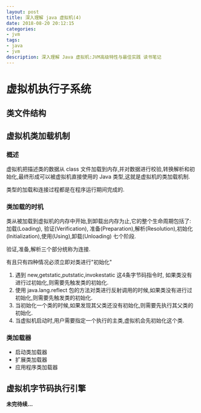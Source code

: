 ```yaml
---
layout: post
title: 深入理解 java 虚拟机(4)
date: 2018-08-20 20:12:15
categories: 
- jvm
tags:
- java
- jvm
description: 深入理解 Java 虚拟机:JVM高级特性与最佳实践 读书笔记
---
```

# 虚拟机执行子系统
## 类文件结构
## 虚拟机类加载机制
### 概述
虚拟机把描述类的数据从 class 文件加载到内存,并对数据进行校验,转换解析和初始化,最终形成可以被虚拟机直接使用的 Java 类型,这就是虚拟机的类加载机制.

类型的加载和连接过程都是在程序运行期间完成的.
### 类加载的时机
类从被加载到虚拟机的内存中开始,到卸载出内存为止,它的整个生命周期包括了: 加载(Loading), 验证(Verification), 准备(Preparation),解析(Resolution),初始化(Initialization),使用(Using),卸载(Unloading) 七个阶段.

验证,准备,解析三个部分统称为连接.

有且只有四种情况必须立即对类进行"初始化"
1. 遇到 new,getstatic,putstatic,invokestatic 这4条字节码指令时, 如果类没有进行过初始化,则需要先触发类的初始化.
2. 使用 java.lang.reflect 包的方法对类进行反射调用的时候,如果类没有进行过初始化,则需要先触发类的初始化.
3. 当初始化一个类的时候,如果发现其父类还没有初始化,则需要先执行其父类的初始化.
4. 当虚拟机启动时,用户需要指定一个执行的主类,虚拟机会先初始化这个类.


### 类加载器
- 启动类加载器
- 扩展类加载器
- 应用程序类加载器

## 虚拟机字节码执行引擎



**未完待续...**
